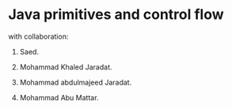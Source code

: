 # Java primitives and control flow

with collaboration:

1. Saed.

2. Mohammad Khaled Jaradat.

3. Mohammad abdulmajeed Jaradat.

4. Mohammad Abu Mattar.